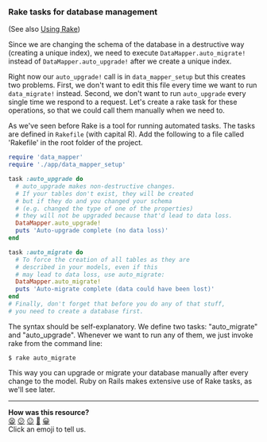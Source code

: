 ### Rake tasks for database management
(See also [Using Rake](../bookmark_manager/using_rake.md))

Since we are changing the schema of the database in a destructive way (creating a unique index), we need to execute `DataMapper.auto_migrate!` instead of `DataMapper.auto_upgrade!` after we create a unique index.

Right now our `auto_upgrade!` call is in `data_mapper_setup` but this creates two problems. First, we don't want to edit this file every time we want to run `data_migrate!` instead. Second, we don't want to run `auto_upgrade` every single time we respond to a request. Let's create a rake task for these operations, so that we could call them manually when we need to.

As we've seen before Rake is a tool for running automated tasks. The tasks are defined in `Rakefile` (with capital R). Add the following to a file called 'Rakefile' in the root folder of the project.

```ruby
require 'data_mapper'
require './app/data_mapper_setup'

task :auto_upgrade do
  # auto_upgrade makes non-destructive changes.
  # If your tables don't exist, they will be created
  # but if they do and you changed your schema
  # (e.g. changed the type of one of the properties)
  # they will not be upgraded because that'd lead to data loss.
  DataMapper.auto_upgrade!
  puts 'Auto-upgrade complete (no data loss)'
end

task :auto_migrate do
  # To force the creation of all tables as they are
  # described in your models, even if this
  # may lead to data loss, use auto_migrate:
  DataMapper.auto_migrate!
  puts 'Auto-migrate complete (data could have been lost)'
end
# Finally, don't forget that before you do any of that stuff,
# you need to create a database first.
```


The syntax should be self-explanatory. We define two tasks: "auto_migrate" and "auto_upgrade". Whenever we want to run any of them, we just invoke rake from the command line:

```
$ rake auto_migrate
```

This way you can upgrade or migrate your database manually after every change to the model. Ruby on Rails makes extensive use of Rake tasks, as we'll see later.

<!-- BEGIN GENERATED SECTION DO NOT EDIT -->

---

**How was this resource?**  
[😫](https://airtable.com/shrUJ3t7KLMqVRFKR?prefill_Repository=course&prefill_File=pills/rake_tasks_for_database_management.md&prefill_Sentiment=😫) [😕](https://airtable.com/shrUJ3t7KLMqVRFKR?prefill_Repository=course&prefill_File=pills/rake_tasks_for_database_management.md&prefill_Sentiment=😕) [😐](https://airtable.com/shrUJ3t7KLMqVRFKR?prefill_Repository=course&prefill_File=pills/rake_tasks_for_database_management.md&prefill_Sentiment=😐) [🙂](https://airtable.com/shrUJ3t7KLMqVRFKR?prefill_Repository=course&prefill_File=pills/rake_tasks_for_database_management.md&prefill_Sentiment=🙂) [😀](https://airtable.com/shrUJ3t7KLMqVRFKR?prefill_Repository=course&prefill_File=pills/rake_tasks_for_database_management.md&prefill_Sentiment=😀)  
Click an emoji to tell us.

<!-- END GENERATED SECTION DO NOT EDIT -->
